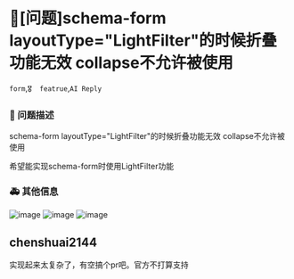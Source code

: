 # 🧐[问题]schema-form layoutType="LightFilter"的时候折叠功能无效 collapse不允许被使用

`form`,`🎖️  featrue`,`AI Reply`

### 🧐 问题描述

schema-form layoutType="LightFilter"的时候折叠功能无效 collapse不允许被使用

希望能实现schema-form时使用LightFilter功能

### 🚑 其他信息

<!--
如截图等其他信息可以贴在这里
-->

![image](https://user-images.githubusercontent.com/86717611/127120529-26fac2a6-38b1-4439-9695-d14ca1f85efb.png)
![image](https://user-images.githubusercontent.com/86717611/127120611-63f37cc2-afb9-41af-85cc-8a4d55d42b07.png)
![image](https://user-images.githubusercontent.com/86717611/127120749-6d114cd2-4533-4b43-af52-008b702d5878.png)

## chenshuai2144

实现起来太复杂了，有空搞个pr吧。官方不打算支持
